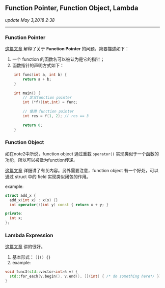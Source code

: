 ## Function Pointer, Function Object, Lambda
_update May 3,2018  2:38_

---
### Function Pointer
[这篇文章](https://stackoverflow.com/questions/840501/how-do-function-pointers-in-c-work?utm_medium=organic&utm_source=google_rich_qa&utm_campaign=google_rich_qa) 解释了关于 **Function Pointer** 的问题，简要描述如下：

1. 一个 function 的函数名可以被认为是它的指针；
2. 函数指针的声明方式如下：
```cpp
    int func(int a, int b) {
        return a + b;
    }
    
    int main() {
        // 定义function pointer
        int (*f)(int,int) = func;
        
        // 使用 function pointer
        int res = f(1, 2); // res == 3
        
        return 0;
    }
```

### Function Object
如在note2中所说，function object 通过重载 `operator()` 实现类似于一个函数的功能，所以可以被做为function传递。

[这篇文章](https://stackoverflow.com/questions/356950/c-functors-and-their-uses?utm_medium=organic&utm_source=google_rich_qa&utm_campaign=google_rich_qa) 详细讲了有关内容。另外需要注意，function object 有一个好处，可以通过 struct 中的 field 实现类似闭包的作用。

example:
```cpp
struct add_x {
  add_x(int x) : x(x) {}
  int operator()(int y) const { return x + y; }

private:
  int x;
};
```


### Lambda Expression
[这篇文章](https://stackoverflow.com/questions/7627098/what-is-a-lambda-expression-in-c11?utm_medium=organic&utm_source=google_rich_qa&utm_campaign=google_rich_qa) 讲的很好。

1. 基本形式： `[]() {}`
2. example:
```cpp
void func3(std::vector<int>& v) {
  std::for_each(v.begin(), v.end(), [](int) { /* do something here*/ });
}
```